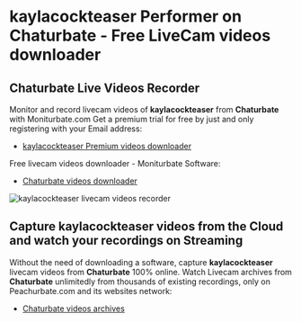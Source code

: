 # kaylacockteaser Performer on Chaturbate - Free LiveCam videos downloader

## Chaturbate Live Videos Recorder

Monitor and record livecam videos of **kaylacockteaser** from **Chaturbate** with Moniturbate.com
Get a premium trial for free by just and only registering with your Email address:
* [kaylacockteaser Premium videos downloader](https://moniturbate.com/request-demo-licence-key.html)

Free livecam videos downloader - Moniturbate Software:
* [Chaturbate videos downloader](https://moniturbate.com/moniturbate-download-software.html)

![kaylacockteaser livecam videos recorder](https://peachurnet.com/templates/moniturbate-software.png)


## Capture kaylacockteaser videos from the Cloud and watch your recordings on Streaming

Without the need of downloading a software, capture **kaylacockteaser** livecam videos from **Chaturbate** 100% online.
Watch Livecam archives from **Chaturbate** unlimitedly from thousands of existing recordings, only on Peachurbate.com and its websites network:
* [Chaturbate videos archives](https://peachurnet.com/)